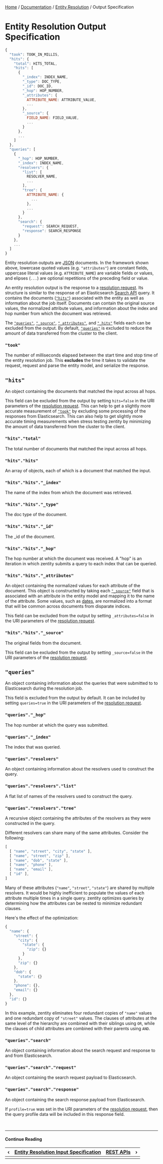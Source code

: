 [Home](/) / [Documentation](/docs) / [Entity Resolution](/docs/entity-resolution) / Output Specification


# <a name="output"></a>Entity Resolution Output Specification

```javascript
{
  "took": TOOK_IN_MILLIS,
  "hits": {
    "total": HITS_TOTAL,
    "hits": [
      {
        "_index": INDEX_NAME,
        "_type": DOC_TYPE,
        "_id": DOC_ID,
        "_hop": HOP_NUMBER,
        "_attributes": {
          ATTRIBUTE_NAME: ATTRIBUTE_VALUE,
          ...
        },
        "_source": {
          FIELD_NAME: FIELD_VALUE,
          ...
        }
      },
      ...
    ]
  },
  "queries": [
    {
      "_hop": HOP_NUMBER,
      "_index": INDEX_NAME,
      "resolvers": {
        "list": [
          RESOLVER_NAME,
          ...
        ],
        "tree": {
          ATTRIBUTE_NAME: {
            ...
          },
          ...
        }
      },
      "search": {
        "request": SEARCH_REQUEST,
        "response": SEARCH_RESPONSE
      }
    },
    ...
  ]
}
```

Entity resolution outputs are [JSON](https://www.json.org/) documents. In the framework shown above, lowercase quoted values
(e.g. `"attributes"`) are constant fields, uppercase literal values (e.g. `ATTRIBUTE_NAME`) are variable fields or values,
and elipses (`...`) are optional repetitions of the preceding field or value.

An entity resolution output is the response to a [resolution request](/docs/rest-apis/resolution-api). Its structure is
similar to the response of an Elasticsearch [Search API](https://www.elastic.co/guide/en/elasticsearch/reference/current/search.html) query.
It contains the documents ([`"hits"`](#hits.hits)) associated with the entity as well as information about the job itself.
Documents can contain the original source values, the normalized attribute values, and information about the index and hop number
from which the document was retrieved.

The [`"queries"`](#queries), [`"_source"`](#hits.hits._source), [`"_attributes"`](#hits.hits._attributes), and [`"_hits"`](#hits) fields each can be excluded
from the output. By default, [`"queries"`](#queries) is excluded to reduce the amount of data transferred from the cluster to the client.


### <a name="took"></a>`"took"`

The number of milliseconds elapsed between the start time and stop time of the entity resolution job. This **excludes** the time it takes to
validate the request, request and parse the entity model, and serialize the response.


## <a name="hits"></a>`"hits"`

An object containing the documents that matched the input across all hops.

This field can be excluded from the output by setting `hits=false` in the URI parameters of the [resolution request](/docs/rest-apis/resolution-api).
This can help to get a slightly more accurate measurement of [`"took"`](#took) by excluding some processing of the responses from Elasticsearch.
This can also help to get slightly more accurate timing measurements when stress testing zentity by minimizing the amount of data transferred from
the cluster to the client.


### <a name="hits.total"></a>`"hits"."total"`

The total number of documents that matched the input across all hops.


### <a name="hits.hits"></a>`"hits"."hits"`

An array of objects, each of which is a document that matched the input.


### <a name="hits.hits._index"></a>`"hits"."hits"."_index"`

The name of the index from which the document was retrieved.


### <a name="hits.hits._type"></a>`"hits"."hits"."_type"`

The doc type of the document.


### <a name="hits.hits._id"></a>`"hits"."hits"."_id"`

The _id of the document.


### <a name="hits.hits._hop"></a>`"hits"."hits"."_hop"`

The hop number at which the document was received. A "hop" is an iteration in which zentity submits a query to each index that can be queried.


### <a name="hits.hits._attributes"></a>`"hits"."hits"."_attributes"`

An object containing the normalized values for each attribute of the document. This object is constructed by taking each [`"_source"`](#hits.hits._source)
field that is associated with an attribute in the entity model and mapping it to the name of the attribute. Some values, such as [dates](/docs/entity-models/specification#attribute-type-date),
are normalized into a format that will be common across documents from disparate indices.

This field can be excluded from the output by setting `_attributes=false` in the URI parameters of the [resolution request](/docs/rest-apis/resolution-api).


### <a name="hits.hits._source"></a>`"hits"."hits"."_source"`

The original fields from the document.

This field can be excluded from the output by setting `_source=false` in the URI parameters of the [resolution request](/docs/rest-apis/resolution-api).


## <a name="queries"></a>`"queries"`

An object containing information about the queries that were submitted to to Elasticsearch during the resolution job.

This field is excluded from the output by default. It can be included by setting `queries=true` in the URI parameters of the [resolution request](/docs/rest-apis/resolution-api).

### <a name="queries._hop"></a>`"queries"."_hop"`

The hop number at which the query was submitted.

### <a name="queries._index"></a>`"queries"."_index"`

The index that was queried.

### <a name="queries.resolvers"></a>`"queries"."resolvers"`

An object containing information about the resolvers used to construct the query.

### <a name="queries.resolvers.list"></a>`"queries"."resolvers"."list"`

A flat list of names of the resolvers used to construct the query.

### <a name="queries.resolvers.tree"></a>`"queries"."resolvers"."tree"`

A recursive object containing the attributes of the resolvers as they were constructed in the query.

Different resolvers can share many of the same attributes. Consider the following:

```javascript
[
  [ "name", "street", "city", "state" ],
  [ "name", "street", "zip" ],
  [ "name", "dob", "state" ],
  [ "name", "phone" ],
  [ "name", "email" ],
  [ "id" ],
]
```

Many of these attributes (`"name"`, `"street"`, `"state"`) are shared by multiple resolvers.
It would be highly inefficient to populate the values of each attribute multiple times in a single query.
zentity optimizes queries by determining how the attributes can be nested to minimize redundant clauses.

Here's the effect of the optimization:

```javascript
{
  "name": {
    "street": {
      "city": {
        "state": {
          "zip": {}
        }
      },
      "zip": {}
    },
    "dob": {
      "state": {}
    },
    "phone": {},
    "email": {}
  },
  "id": {}
}
```

In this example, zentity eliminates four redundant copies of `"name"` values and one redundant copy of `"street"` values.
The clauses of attributes at the same level of the hierarchy are combined with their siblings using `OR`, while the clauses
of child attributes are combined with their parents using `AND`.


### <a name="queries.search"></a>`"queries"."search"`

An object containing information about the search request and response to and from Elasticsearch.


### <a name="queries.search.request"></a>`"queries"."search"."request"`

An object containing the search request payload to Elasticsearch.


### <a name="queries.search.response"></a>`"queries"."search"."response"`

An object containing the search response payload from Elasticsearch.

If `profile=true` was set in the URI parameters of the [resolution request](/docs/rest-apis/resolution-api), then the
query profile data will be included in this response field.


&nbsp;

----

#### Continue Reading

|&#8249;|[Entity Resolution Input Specification](/docs/entity-resolution/input-specification)|[REST APIs](/docs/rest-apis)|&#8250;|
|:---|:---|---:|---:|
|    |    |    |    |